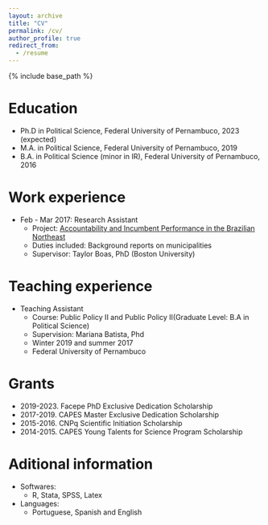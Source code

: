 ```yaml
---
layout: archive
title: "CV"
permalink: /cv/
author_profile: true
redirect_from:
  - /resume
---
```


{% include base_path %}

Education
======
* Ph.D in Political Science, Federal University of Pernambuco, 2023 (expected)
* M.A. in Political Science, Federal University of Pernambuco, 2019
* B.A. in Political Science (minor in IR), Federal University of Pernambuco, 2016


Work experience
======
* Feb - Mar 2017: Research Assistant
  * Project: [Accountability and Incumbent Performance in the Brazilian Northeast](https://egap.org/project/accountability-and-incumbent-performance-in-the-brazilian-northeast/)
  * Duties included: Background reports on  municipalities
  * Supervisor: Taylor Boas, PhD (Boston University)

Teaching experience
======
* Teaching Assistant
  * Course: Public Policy II and Public Policy II(Graduate Level: B.A in Political Science)
  * Supervision: Mariana Batista, Phd
  * Winter 2019 and summer 2017
  * Federal University of Pernambuco

Grants
======
  * 2019-2023. Facepe PhD Exclusive Dedication Scholarship
  * 2017-2019. CAPES Master Exclusive Dedication Scholarship 
  * 2015-2016. CNPq Scientific Initiation Scholarship
  * 2014-2015. CAPES Young Talents for Science Program Scholarship

Aditional information
======
* Softwares:
  * R, Stata, SPSS, Latex
* Languages:
  * Portuguese, Spanish and English

